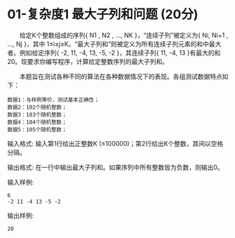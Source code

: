 # 01-复杂度1 最大子列和问题 (20分)

&emsp;&emsp;给定K个整数组成的序列{ N​1​​ , N​2​​ , ..., N​K​​  }，“连续子列”被定义为{ N​i​​ , N​i+1​​ , ..., N​j​​  }，其中 1≤i≤j≤K。“最大子列和”则被定义为所有连续子列元素的和中最大者。例如给定序列{ -2, 11, -4, 13, -5, -2 }，其连续子列{ 11, -4, 13 }有最大的和20。现要求你编写程序，计算给定整数序列的最大子列和。

&emsp;&emsp;本题旨在测试各种不同的算法在各种数据情况下的表现。各组测试数据特点如下：

    数据1：与样例等价，测试基本正确性；
    数据2：102个随机整数；
    数据3：103个随机整数；
    数据4：104个随机整数；
    数据5：105个随机整数；
输入格式:
输入第1行给出正整数K (≤100000)；第2行给出K个整数，其间以空格分隔。

输出格式:
在一行中输出最大子列和。如果序列中所有整数皆为负数，则输出0。

输入样例:

```
6
-2 11 -4 13 -5 -2
```

输出样例:

```
20
```
